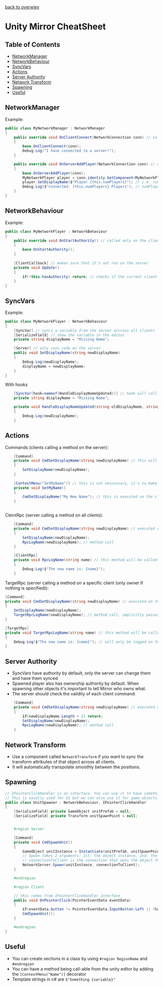 [back to overwiev](/../..)

# Unity Mirror CheatSheet

## Table of Contents

- [NetworkManager](#networkmanager)
- [NetworkBehaviour](#networkbehaviour)
- [SyncVars](#syncvars)
- [Actions](#syncvars)
- [Server Authority](#server-authority)
- [Network Transform](#network-transform)
- [Spawning](#spawning)
- [Useful](#useful)

## NetworkManager
Example:
```c#
public class MyNetworkManager : NetworkManager
{
    public override void OnClientConnect(NetworkConnection conn) // called on the client when it's connected to the server
    {
        base.OnClientConnect(conn);
        Debug.Log("I have connected to a server!");
    }

    public override void OnServerAddPlayer(NetworkConnection conn) // called on the server whenever a player object is added after a client connected
    {
        base.OnServerAddPlayer(conn);
        MyNetworkPlayer player = conn.identity.GetComponent<MyNetworkPlayer>(); // conn.identity is a reference to the player object that was created
        player.SetDisplayName($"Player {this.numPlayers}"); // i.e. run a script on the player in
        Debug.Log($"Connected: {this.numPlayers} Players"); // numPlayers holds a count of the amount of players
    }
}
```

## NetworkBehaviour
Example:
```c#
public class MyNetworkPlayer : NetworkBehaviour
{
    public override void OnStartAuthority() // called only on the client that owns the object as soon as authority was given by the server
    {
        base.OnStartAuthority();
    }
    
    [ClientCallback] // makes sure that it's not run on the server
    private void Update()
    {
        if(!this.hasAuthority) return; // checks if the current client is the owner of the object
    }
}
```

## SyncVars

Example:
```c#
public class MyNetworkPlayer : NetworkBehaviour
{
    [SyncVar] // syncs a variable from the server accross all clients
    [SerializeField] // show the variable in the editor
    private string displayName = "Missing Name";

    [Server] // only runs code on the server
    public void SetDisplayName(string newDisplayName)
    {
        Debug.Log(newDisplayName);
        displayName = newDisplayName;
    }
}
```

With hooks
```c#
    [SyncVar(hook=nameof(HandleDisplayNameUpdated))] // hook will call the specified method on the client every time the var is updated
    private string displayName = "Missing Name";

    private void HandleDisplayNameUpdated(string oldDisplayName, string newDisplayName)
    {
        Debug.Log(newDisplayName);
    }
```

## Actions

Commands (clients calling a method on the server):
```c#
    [Command]
    private void CmdSetDisplayName(string newDisplayName) // this will only be executed on the server
    {
        SetDisplayName(newDisplayName);
    }
    
    [ContextMenu("SetMyName")] // this is not nescessary, it's to make the method available in the unity editor
    private void SetMyName()
    {
        CmdSetDisplayName("My New Name"); // this is executed on the client, it will tell the server to execute the command method on the server
    }
    
```

CleintRpc (server calling a method on all clients):
```c#
    [Command]
    private void CmdSetDisplayName(string newDisplayName) // executed on the server
    {
        SetDisplayName(newDisplayName);
        RpcLogName(newDisplayName); // method call
    }

    [ClientRpc]
    private void RpcLogName(string name) // this method will be called on all clients
    {
        Debug.Log($"The new name is: {name}");
    }
```

TargetRpc (server calling a method on a specific client (only owner if nothing is specified)):
```c#
[Command]
private void CmdSetDisplayName(string newDisplayName) // executed on the server
{
    SetDisplayName(newDisplayName);
    TargetRpcLogName(newDisplayName); // method call, implicitly passes in the connection that made the CMD call
}

[TargetRpc]
private void TargetRpcLogName(string name) // this method will be called on a specific client (since none is specified, it will implicitly be called on the client that initiated the CMD call)
{
    Debug.Log($"The new name is: {name}"); // will only be logged on the client that called the command
}
```

## Server Authority

- SyncVars have authority by default, only the server can change them and have them synced
- Spawned player also has ownership authority by default. When spawning other objects it's important to tell Mirror who owns what.
- The server should check the validity of each client command:
```c#
    [Command]
    private void CmdSetDisplayName(string newDisplayName) // executed on the server
    {
        if(newDisplayName.Length < 2) return;
        SetDisplayName(newDisplayName);
        RpcLogName(newDisplayName); // method call
    }
```

## Network Transform

- Use a component called `NetworkTransform` if you want to sync the transform attributes of that object across all clients.
- It will automatically transpolate smoothly between the positions.

## Spawning

```c#
// IPointerClickHandler is an interface. You can use it to have something happening when the user clicks the object it is attached to
// This is usually used for UI but we can also use it for game objects. You'll need to add an EventSystem to your Game and add a PhysicsRaycaster to your camera
public class UnitSpawner : NetworkBehaviour, IPointerClickHandler
{
    [SerializeField] private GameObject unitPrefab = null;
    [SerializeField] private Transform unitSpawnPoint = null;


    #region Server

    [Command]
    private void CmdSpawnUnit()
    {
        GameObject unitInstance = Instantiate(unitPrefab, unitSpawnPoint.position, unitSpawnPoint.rotation);
        // Spawn takes 2 arguments: 1st: the object instance, 2nd: the owner of the object (if empty, the server will be the owner)
        // connectionToClient is the connection that owns the object that called the command
        NetworkServer.Spawn(unitInstance, connectionToClient);
    }

    #endregion

    #region Client

    // this comes from IPointerClickHandler Interface
    public void OnPointerClick(PointerEventData eventData)
    {
        if(eventData.button != PointerEventData.InputButton.Left || !hasAuthority) return;
        CmdSpawnUnit();
    }

    #endregion
}
```

## Useful

- You can create sections in a class by using `#region RegionName` and `#endregion`
- You can have a method being call-able from the unity editor by adding the `[ContextMenu("Name")]` decorator
- Template strings in c# are `$"Something {variable}"`
